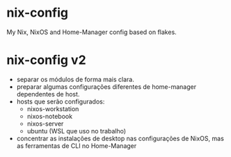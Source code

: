 # nix-config
My Nix, NixOS and Home-Manager config based on flakes.

# nix-config v2

- separar os módulos de forma mais clara.
- preparar algumas configurações diferentes de home-manager dependentes de host.
- hosts que serão configurados:
    - nixos-workstation
    - nixos-notebook
    - nixos-server
    - ubuntu (WSL que uso no trabalho)
- concentrar as instalações de desktop nas configurações de NixOS, mas as ferramentas de CLI no Home-Manager
